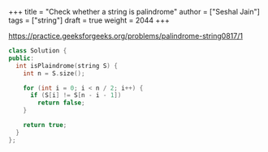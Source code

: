 +++
title = "Check whether a string is palindrome"
author = ["Seshal Jain"]
tags = ["string"]
draft = true
weight = 2044
+++

<https://practice.geeksforgeeks.org/problems/palindrome-string0817/1>

```cpp
class Solution {
public:
  int isPlaindrome(string S) {
    int n = S.size();

    for (int i = 0; i < n / 2; i++) {
      if (S[i] != S[n - i - 1])
        return false;
    }

    return true;
  }
};
```
